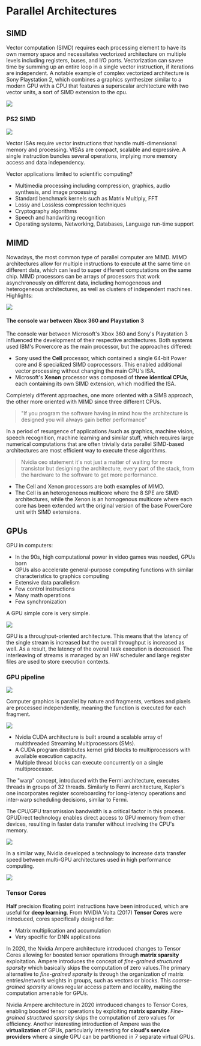 
# Parallel Architectures

## SIMD 

Vector computation (SIMD) requires each processing element to have its own memory space and necessitates vectorized architecture on multiple levels including registers, buses, and I/O ports. Vectorization can savee time by summing up an entire loop in a single vector instruction, if iterations are independent. A notable example of complex vectorized architecture is Sony Playstation 2, which combines a graphics synthesizer similar to a modern GPU with a CPU that features a superscalar architecture with two vector units, a sort of SIMD extension to the cpu.

![](images/e2fd745078fd9f4da279a0516af26c14.png)

### PS2 SIMD

![](images/32477ca7f5a08002817b340b4e6c2549.png)

Vector ISAs require vector instructions that handle multi-dimensional memory and processing. VISAs are compact, scalable and expressive. A single instruction bundles several operations, implying more memory access and data independency. 

Vector applications limited to scientific computing?

- Multimedia processing including compression, graphics, audio synthesis, and image processing
- Standard benchmark kernels such as Matrix Multiply, FFT
- Lossy and Lossless compression techniques
- Cryptography algorithms
- Speech and handwriting recognition
- Operating systems, Networking, Databases, Language run-time support

## MIMD 

Nowadays, the most common type of parallel computer are MIMD. MIMD architectures allow for multiple instructions to execute at the same time on different data, which can lead to super different computations on the same chip. MIMD processors can be arrays of processors that work asynchronously on different data, including homogeneous and heterogeneous architectures, as well as clusters of independent machines. 
Highlights:

![](images/447f1e457e70dfd7934b4821bf3a9dae.png)

#### The console war between Xbox 360 and Playstation 3

The console war between Microsoft's Xbox 360 and Sony's Playstation 3 influenced the development of their respective architectures. Both systems used IBM's Powercore as the main processor, but the approaches differed: 

- Sony used the **Cell** processor, which contained a single 64-bit Power core and 8 specialized SIMD coprocessors. This enabled additional vector processing without changing the main CPU's ISA. 
- Microsoft's **Xenon** processor was composed of **three identical CPUs**, each containing its own SIMD extension, which modified the ISA.

Completely different approaches, one more oriented with a SIMB approach, the other more oriented with MIMD since three different CPUs. 


> "If you program the software having in mind how the architecture is designed you will always gain better performance"


In a period of resurgence of applications /such as graphics, machine vision, speech recognition, machine learning and similar stuff, which requires large numerical computations that are often trivially data parallel SIMD-based architectures are most efficient way to execute these algorithms. 

> Nvidia ceo statement it's not just a matter of waiting for more transistor but designing the architecture, every part of the stack, from the hardware to the software to get more performance. 



- The Cell and Xenon processors are both examples of MIMD.
- The Cell is an heterogeneous multicore where the 8 SPE are SIMD architectures, while the Xenon is an homogenous multicore where each core has been extended wrt the original version of the base PowerCore unit with SIMD extensions. 


## GPUs 

GPU in computers:

- In the 90s, high computational power in video games was needed, GPUs born
- GPUs also accelerate general-purpose computing functions with similar characteristics to graphics computing
- Extensive data parallelism
- Few control instructions
- Many math operations
- Few synchronization

A GPU simple core is very simple. 

![](images/7252e40a0fa05e42876159f66c9ef1b6.png)

GPU is a throughput-oriented architecture. This means that the latency of the single stream is increased but the overall throughput is increased as well. As a result, the latency of the overall task execution is decreased. The interleaving of streams is managed by an HW scheduler and large register files are used to store execution contexts.

### GPU pipeline

![](images/fbff28ad63b6f217ca31e3196fd95903.png)

Computer graphics is parallel by nature and fragments, vertices and pixels are processed independently, meaning the function is executed for each fragment.

![](images/cbe1fd18ee25cdd9b4b32c765c4c5236.png)

- Nvidia CUDA architecture is built around a scalable array of multithreaded Streaming Multiprocessors (SMs). 
- A CUDA program distributes kernel grid blocks to multiprocessors with available execution capacity. 
- Multiple thread blocks can execute concurrently on a single multiprocessor. 

The "warp" concept, introduced with the Fermi architecture, executes threads in groups of 32 threads. Similarly to Fermi architecture, Kepler's one incorporates register scoreboarding for long-latency operations and inter-warp scheduling decisions, similar to Fermi.

The CPU/GPU transmission bandwidth is a critical factor in this process. GPUDirect technology enables direct access to GPU memory from other devices, resulting in faster data transfer without involving the CPU's memory. 

![](images/28b8e46f909a7932607be56009a12f99.png)

In a similar way, Nvidia developed a technology to increase data transfer speed between multi-GPU architectures used in high performance computing.

![](images/e34ab9aecae0c802ef65b709ae5a8925.png)


### Tensor Cores

**Half** precision floating point instructions have been introduced, which are useful for **deep learning**. From NVIDIA Volta (2017) **Tensor Cores** were introduced, cores specifically designed for:

- Matrix multiplication and accumulation
- Very specific for DNN applications 

In 2020, the Nvidia Ampere architecture introduced changes to Tensor Cores allowing for boosted tensor operations through **matrix sparsity** exploitation. Ampere introduces the concept of *fine-grained structured sparsity* which basically skips the computation of zero values.The primary alternative to _fine-grained sparsity_ is through the organization of matrix entries/network weights in groups, such as vectors or blocks. This _coarse-grained sparsity_ allows regular access pattern and locality, making the computation amenable for GPUs.

Nvidia Ampere architecture in 2020 introduced changes to Tensor Cores, enabling boosted tensor operations by exploiting **matrix sparsity**. *Fine-grained structured sparsity* skips the computation of zero values for efficiency. Another interesting introduction of Ampere was the **virtualization** of GPUs, particularly interesting for **cloud's service providers** where a single GPU can be partitioned in 7 separate virtual GPUs. 


